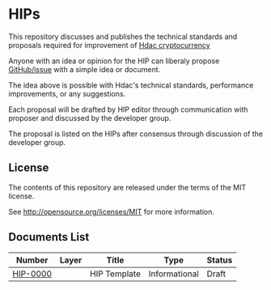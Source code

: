 

HIPs
====
This repository discusses and publishes the technical standards and proposals required for improvement of
[Hdac cryptocurrency](https://hdactech.com/)

Anyone with an idea or opinion for the HIP can liberaly propose [GitHub/issue](https://github.com/Hdactech/hdac/issues) with a simple idea or document.

The idea above is possible with Hdac's technical standards, performance improvements, or any suggestions.

Each proposal will be drafted by HIP editor through communication with proposer and discussed by the developer group.

The proposal is listed on the HIPs after consensus through discussion of the developer group.


License
-------

The contents of this repository are released under the terms of the MIT license.

See http://opensource.org/licenses/MIT for more information.


Documents List
--------------
| Number                 |Layer   | Title                                                                 | Type          | Status   |
|------------------------|-------|---------------------------------------------------------------------|---------------|----------|
| [HIP-0000](HIP-0000.md) |       |  HIP Template                                                       | Informational | Draft |
        
